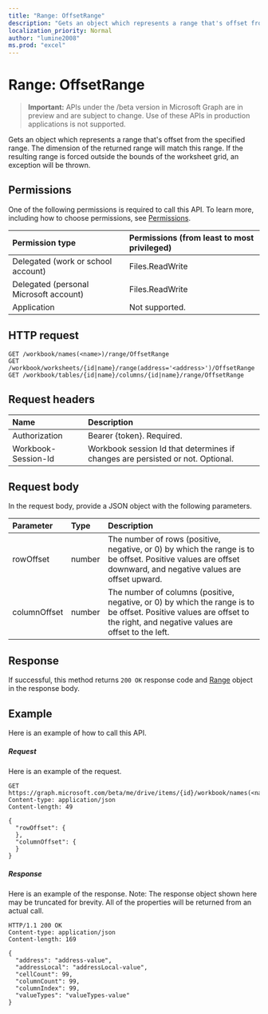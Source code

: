 ```yaml
---
title: "Range: OffsetRange"
description: "Gets an object which represents a range that's offset from the specified range. The dimension of the returned range will match this range. If the resulting range is forced outside the bounds of the worksheet grid, an exception will be thrown."
localization_priority: Normal
author: "lumine2008"
ms.prod: "excel"
---
```


# Range: OffsetRange

> **Important:** APIs under the /beta version in Microsoft Graph are in preview and are subject to change. Use of these APIs in production applications is not supported.

Gets an object which represents a range that's offset from the specified range. The dimension of the returned range will match this range. If the resulting range is forced outside the bounds of the worksheet grid, an exception will be thrown.
## Permissions
One of the following permissions is required to call this API. To learn more, including how to choose permissions, see [Permissions](/graph/permissions-reference).

|Permission type      | Permissions (from least to most privileged)              |
|:--------------------|:---------------------------------------------------------|
|Delegated (work or school account) | Files.ReadWrite    |
|Delegated (personal Microsoft account) | Files.ReadWrite    |
|Application | Not supported. |

## HTTP request
<!-- { "blockType": "ignored" } -->
```http
GET /workbook/names(<name>)/range/OffsetRange
GET /workbook/worksheets/{id|name}/range(address='<address>')/OffsetRange
GET /workbook/tables/{id|name}/columns/{id|name}/range/OffsetRange

```
## Request headers
| Name       | Description|
|:---------------|:----------|
| Authorization  | Bearer {token}. Required. |
| Workbook-Session-Id  | Workbook session Id that determines if changes are persisted or not. Optional.|

## Request body
In the request body, provide a JSON object with the following parameters.

| Parameter	   | Type	|Description|
|:---------------|:--------|:----------|
|rowOffset|number|The number of rows (positive, negative, or 0) by which the range is to be offset. Positive values are offset downward, and negative values are offset upward.|
|columnOffset|number|The number of columns (positive, negative, or 0) by which the range is to be offset. Positive values are offset to the right, and negative values are offset to the left.|

## Response

If successful, this method returns `200 OK` response code and [Range](../resources/range.md) object in the response body.

## Example
Here is an example of how to call this API.
##### Request
Here is an example of the request.
<!-- {
  "blockType": "request",
  "name": "range_offsetrange"
}-->
```http
GET https://graph.microsoft.com/beta/me/drive/items/{id}/workbook/names(<name>)/range/OffsetRange
Content-type: application/json
Content-length: 49

{
  "rowOffset": {
  },
  "columnOffset": {
  }
}
```

##### Response
Here is an example of the response. Note: The response object shown here may be truncated for brevity. All of the properties will be returned from an actual call.
<!-- {
  "blockType": "response",
  "truncated": true,
  "@odata.type": "microsoft.graph.range"
} -->
```http
HTTP/1.1 200 OK
Content-type: application/json
Content-length: 169

{
  "address": "address-value",
  "addressLocal": "addressLocal-value",
  "cellCount": 99,
  "columnCount": 99,
  "columnIndex": 99,
  "valueTypes": "valueTypes-value"
}
```

<!-- uuid: 8fcb5dbc-d5aa-4681-8e31-b001d5168d79
2015-10-25 14:57:30 UTC -->
<!-- {
  "type": "#page.annotation",
  "description": "Range: OffsetRange",
  "keywords": "",
  "section": "documentation",
  "tocPath": ""
}-->
